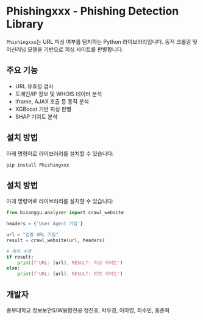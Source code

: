 # Phishingxxx - Phishing Detection Library

`Phishingxxx`는 URL 피싱 여부를 탐지하는 Python 라이브러리입니다. 동적 크롤링 및 머신러닝 모델을 기반으로 피싱 사이트를 판별합니다.

## 주요 기능
- URL 유효성 검사
- 도메인/IP 정보 및 WHOIS 데이터 분석
- iframe, AJAX 호출 등 동적 분석
- XGBoost 기반 피싱 판별
- SHAP 기여도 분석

## 설치 방법
아래 명령어로 라이브러리를 설치할 수 있습니다:
```bash
pip install Phishingxxx
```

## 설치 방법
아래 명령어로 라이브러리를 설치할 수 있습니다:
```python
from bisanggu.analyzer import crawl_website

headers = {'User Agent 기입'}

url = "검증 URL 기입"
result = crawl_website(url, headers)

# 예측 수행
if result:
    print(f'URL: {url}, RESULT: 피싱 사이트')
else:
    print(f'URL: {url}, RESULT: 안전 사이트')
```

## 개발자
중부대학교 정보보안S/W융합전공 정진호, 박우경, 이하영, 최수민, 홍준희
